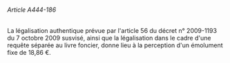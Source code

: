 ###### Article A444-186

La légalisation authentique prévue par l'article 56 du décret n° 2009-1193 du 7 octobre 2009 susvisé, ainsi que la légalisation dans le cadre d'une requête séparée au livre foncier, donne lieu à la perception d'un émolument fixe de 18,86 €.

